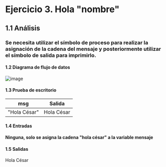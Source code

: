 # Ejercicio 3. Hola "nombre"
## 1.1 Análisis
### Se necesita utilizar el símbolo de proceso para realizar la asignación de la cadena del mensaje y posteriormente utilizar el símbolo de salida para imprimirlo.
#### 1.2 Diagrama de flujo de datos
![image](https://user-images.githubusercontent.com/113397533/190946922-4e2c4e97-1204-4dbc-8faf-8370fe73b6eb.png)
#### 1.3 Prueba de escritorio
| msg          | Salida |
| ------------ | ------ |
| "Hola César" | Hola César |
#### 1.4 Entradas
#### Ninguna, solo se asigna la cadena "hola césar" a la variable mensaje
#### 1.5 Salidas
Hola César

